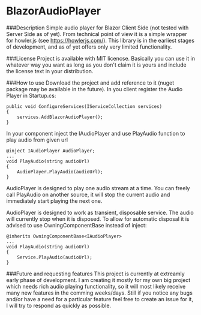 # BlazorAudioPlayer

###Description
Simple audio player for Blazor Client Side (not tested with Server Side as of yet). From technical point of view it is a simple wrapper for howler.js (see https://howlerjs.com/). This library is in the earliest stages of development, and as of yet offers only very limited functionality. 

###License
Project is available with MIT licencse. Basically you can use it in whatever way you want as long as you don't claim it is yours and include the license text in your distribution. 

###How to use 
Download the project and add reference to it (nuget package may be available in the future). In you client register the Audio Player in Startup.cs:

```
public void ConfigureServices(IServiceCollection services)
{
	services.AddBlazorAudioPlayer();
}
```
In your component inject the IAudioPlayer and use PlayAudio function to play audio from given url
```
@inject IAudioPlayer AudioPlayer;
...
void PlayAudio(string audioUrl)
{
	AudioPlayer.PlayAudio(audioUrl);
}

```
AudioPlayer is designed to play one audio stream at a time. You can freely call PlayAudio on another source, it will stop the current audio and immediately start playing the next one. 

AudioPlayer is designed to work as transient, disposable service. The audio will currently stop when it is disposed. To allow for automatic disposal it is advised to use OwningComponentBase<IAudioPlayer> instead of inject:

```
@inherits OwningComponentBase<IAudioPlayer>
...
void PlayAudio(string audioUrl)
{
	Service.PlayAudio(audioUrl);
}
```

###Future and requesting features
This project is currently at extreamly early phase of development. I am creating it mostly for my own big project which needs rich audio playing functionality, so it will most likely receive many new features in the comming weeks/days. Still if you notice any bugs and/or have a need for a particular feature feel free to create an issue for it, I will try to respond as quickly as possible.

